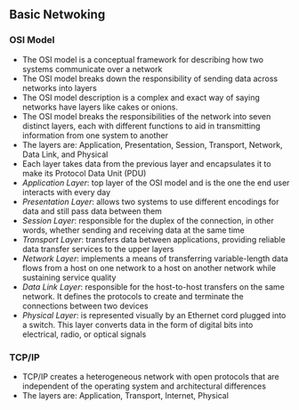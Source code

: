 ## Basic Netwoking
### OSI Model
- The OSI model is a conceptual framework for describing how two systems communicate over a network
- The OSI model breaks down the responsibility of sending data across networks into layers
- The OSI model description is a complex and exact way of saying networks have layers like cakes or onions.
- The OSI model breaks the responsibilities of the network into seven distinct layers, each with different functions to aid in transmitting information from one system to another
- The layers are: Application, Presentation, Session, Transport, Network, Data Link, and Physical
- Each layer takes data from the previous layer and encapsulates it to make its Protocol Data Unit (PDU)
- *Application Layer*: top layer of the OSI model and is the one the end user interacts with every day
- *Presentation Layer*: allows two systems to use different encodings for data and still pass data between them
- *Session Layer*: responsible for the duplex of the connection, in other words, whether sending and receiving data at the same time
- *Transport Layer*: transfers data between applications, providing reliable data transfer services to the upper layers
- *Network Layer*: implements a means of transferring variable-length data flows from a host on one network to a host on another network while sustaining service quality
- *Data Link Layer*: responsible for the host-to-host transfers on the same network. It defines the protocols to create and terminate the connections between two devices
- *Physical Layer*: is represented visually by an Ethernet cord plugged into a switch. This layer converts data in the form of digital bits into electrical, radio, or optical signals

### TCP/IP
- TCP/IP creates a heterogeneous network with open protocols that are independent of the operating system and architectural differences
- The layers are: Application, Transport, Internet, Physical

